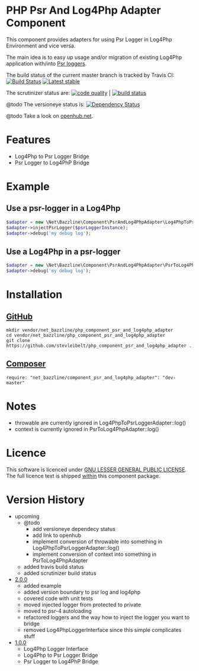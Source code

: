# PHP Psr And Log4Php Adapter Component

This component provides adapters for using Psr Logger in Log4Php Environment and vice versa.

The main idea is to easy up usage and/or migration of existing Log4Php application with/into [Psr loggers](https://github.com/php-fig/log).

The build status of the current master branch is tracked by Travis CI:
[![Build Status](https://travis-ci.org/stevleibelt/php_component_psr_and_log4php_adapter.png?branch=master)](http://travis-ci.org/stevleibelt/php_component_psr_and_log4php_adapter)
[![Latest stable](https://img.shields.io/packagist/v/net_bazzline/component_psr_and_log4php_adapter.svg)](https://packagist.org/packages/net_bazzline/component_psr_and_log4php_adapter)

The scrutinizer status are:
[![code quality](https://scrutinizer-ci.com/g/stevleibelt/php_component_psr_and_log4php_adapter/badges/quality-score.png?b=master)](https://scrutinizer-ci.com/g/stevleibelt/php_component_psr_and_log4php_adapter/) | [![build status](https://scrutinizer-ci.com/g/stevleibelt/php_component_psr_and_log4php_adapter/badges/build.png?b=master)](https://scrutinizer-ci.com/g/stevleibelt/php_component_psr_and_log4php_adapter/)

@todo
The versioneye status is:
[![Dependency Status](https://www.versioneye.com/user/projects/553941560b24225ef6000002/badge.svg?style=flat)](https://www.versioneye.com/user/projects/553941560b24225ef6000002)

@todo
Take a look on [openhub.net](https://www.openhub.net/p/component_psr_and_log4php_adapter).

# Features

* Log4Php to Psr Logger Bridge
* Psr Logger to Log4PhP Bridge

# Example

## Use a psr-logger in a Log4Php

```php
$adapter = new \Net\Bazzline\Component\PsrAndLog4PhpAdapter\Log4PhpToPsrLoggerAdapter('your name');
$adapter->injectPsrLogger($psrLoggerInstance);
$adapter->debug('my debug log');
```

## Use a Log4Php in a psr-logger

```php
$adapter = new \Net\Bazzline\Component\PsrAndLog4PhpAdapter\PsrToLog4PhpLoggerAdapter($log4PhpInstance);
$adapter->debug('my debug log');
```

# Installation

## [GitHub](https://github.com/stevleibelt/php_component_psr_and_log4php_adapter)

```
mkdir vendor/net_bazzline/php_component_psr_and_log4php_adapter
cd vendor/net_bazzline/php_component_psr_and_log4php_adapter
git clone https://github.com/stevleibelt/php_component_psr_and_log4php_adapter .
```

## [Composer](https://packagist.org/packages/net_bazzline/component_psr_and_log4php_adapter)

```
require: "net_bazzline/component_psr_and_log4php_adapter": "dev-master"
```

# Notes

* throwable are currently ignored in Log4PhpToPsrLoggerAdapter::log()
* context is currently ignored in PsrToLog4PhpAdapter::log()

# Licence

This software is licenced under [GNU LESSER GENERAL PUBLIC LICENSE](https://www.gnu.org/copyleft/lesser.html).
The full licence text is shipped [within](https://github.com/stevleibelt/php_component_psr_and_log4php_adapter/blob/master/LICENSE) this component package.

# Version History

* upcoming
    * @todo
        * add versioneye dependecy status
        * add link to openhub
        * implement conversion of throwable into something in Log4PhpToPsrLoggerAdapter::log()
        * implement conversion of context into something in PsrToLog4PhpAdapter
    * added travis build status
    * added scrutinizer build status
* [2.0.0](https://github.com/stevleibelt/php_component_psr_and_log4php_adapter/tree/2.0.0)
    * added example
    * added version boundary to psr log and log4php
    * covered code with unit tests
    * moved injected logger from protected to private
    * moved to psr-4 autoloading
    * refactored loggers and the way how to inject the logger you want to bridge
    * removed Log4PhpLoggerInterface since this simple complicates stuff
* [1.0.0](https://github.com/stevleibelt/php_component_psr_and_log4php_adapter/tree/1.0.0)
    * Log4Php Logger Interface
    * Log4Php to Psr Logger Bridge
    * Psr Logger to Log4PhP Bridge
